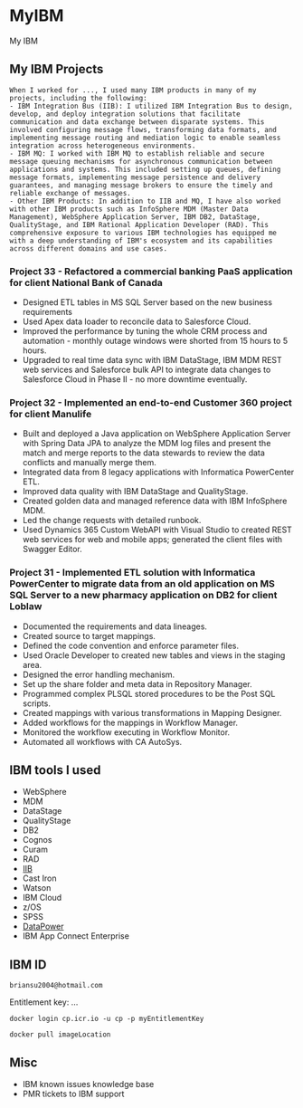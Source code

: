 # MyIBM

My IBM

## My IBM Projects

```text
When I worked for ..., I used many IBM products in many of my projects, including the following:
- IBM Integration Bus (IIB): I utilized IBM Integration Bus to design, develop, and deploy integration solutions that facilitate communication and data exchange between disparate systems. This involved configuring message flows, transforming data formats, and implementing message routing and mediation logic to enable seamless integration across heterogeneous environments.
- IBM MQ: I worked with IBM MQ to establish reliable and secure message queuing mechanisms for asynchronous communication between applications and systems. This included setting up queues, defining message formats, implementing message persistence and delivery guarantees, and managing message brokers to ensure the timely and reliable exchange of messages.
- Other IBM Products: In addition to IIB and MQ, I have also worked with other IBM products such as InfoSphere MDM (Master Data Management), WebSphere Application Server, IBM DB2, DataStage, QualityStage, and IBM Rational Application Developer (RAD). This comprehensive exposure to various IBM technologies has equipped me with a deep understanding of IBM's ecosystem and its capabilities across different domains and use cases.
```

### Project 33 - Refactored a commercial banking PaaS application for client National Bank of Canada

- Designed ETL tables in MS SQL Server based on the new business requirements
- Used Apex data loader to reconcile data to Salesforce Cloud.
- Improved the performance by tuning the whole CRM process and automation - monthly outage windows were shorted from 15 hours to 5 hours.
- Upgraded to real time data sync with IBM DataStage, IBM MDM REST web services and Salesforce bulk API to integrate data changes to Salesforce Cloud in Phase II - no more downtime eventually.

### Project 32 - Implemented an end-to-end Customer 360 project for client Manulife

- Built and deployed a Java application on WebSphere Application Server with Spring Data JPA to analyze the MDM log files and present the match and merge reports to the data stewards to review the data conflicts and manually merge them.
- Integrated data from 8 legacy applications with Informatica PowerCenter ETL.
- Improved data quality with IBM DataStage and QualityStage.
- Created golden data and managed reference data with IBM InfoSphere MDM.
- Led the change requests with detailed runbook.
- Used Dynamics 365 Custom WebAPI with Visual Studio to created REST web services for web and mobile apps; generated the client files with Swagger Editor.

### Project 31 - Implemented ETL solution with Informatica PowerCenter to migrate data from an old application on MS SQL Server to a new pharmacy application on DB2 for client Loblaw

- Documented the requirements and data lineages.
- Created source to target mappings.
- Defined the code convention and enforce parameter files.
- Used Oracle Developer to created new tables and views in the staging area.
- Designed the error handling mechanism.
- Set up the share folder and meta data in Repository Manager.
- Programmed complex PLSQL stored procedures to be the Post SQL scripts.
- Created mappings with various transformations in Mapping Designer.
- Added workflows for the mappings in Workflow Manager.
- Monitored the workflow executing in Workflow Monitor.
- Automated all workflows with CA AutoSys.

## IBM tools I used

- WebSphere
- MDM
- DataStage
- QualityStage
- DB2
- Cognos
- Curam
- RAD
- [IIB](IIB.md)
- Cast Iron
- Watson
- IBM Cloud
- z/OS
- SPSS
- [DataPower](DataPower.md)
- IBM App Connect Enterprise

## IBM ID

`briansu2004@hotmail.com`

Entitlement key: ...

```dos
docker login cp.icr.io -u cp -p myEntitlementKey

docker pull imageLocation
```

## Misc

- IBM known issues knowledge base
- PMR tickets to IBM support

